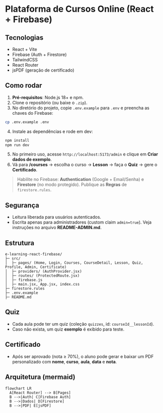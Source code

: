 # Plataforma de Cursos Online (React + Firebase)

## Tecnologias
- React + Vite
- Firebase (Auth + Firestore)
- TailwindCSS
- React Router
- jsPDF (geração de certificado)

## Como rodar
1. **Pré-requisitos**: Node.js 18+ e npm.
2. Clone o repositório (ou baixe o `.zip`).
3. No diretório do projeto, copie `.env.example` para `.env` e preencha as chaves do Firebase:
```bash
cp .env.example .env
```
4. Instale as dependências e rode em dev:
```bash
npm install
npm run dev
```
5. No primeiro uso, acesse `http://localhost:5173/admin` e clique em **Criar dados de exemplo**.
6. Vá para **/courses** → escolha o curso → **Lesson** → faça o **Quiz** → gere o **Certificado**.

> Habilite no Firebase: **Authentication** (Google + Email/Senha) e **Firestore** (no modo protegido). Publique as **Regras** de `firestore.rules`.

## Segurança
- Leitura liberada para usuários autenticados.
- Escrita apenas para administradores (custom claim `admin=true`). Veja instruções no arquivo **README-ADMIN.md**.

## Estrutura
```
e-learning-react-firebase/
├─ src/
│  ├─ pages/ (Home, Login, Courses, CourseDetail, Lesson, Quiz, Profile, Admin, Certificate)
│  ├─ providers/ (AuthProvider.jsx)
│  ├─ routes/ (ProtectedRoute.jsx)
│  ├─ firebase.js
│  ├─ main.jsx, App.jsx, index.css
├─ firestore.rules
├─ .env.example
├─ README.md
```
## Quiz
- Cada aula pode ter um quiz (coleção `quizzes`, id: `courseId__lessonId`).  
- Caso não exista, um quiz **exemplo** é exibido para teste.

## Certificado
- Após ser aprovado (nota ≥ 70%), o aluno pode gerar e baixar um PDF personalizado com **nome**, **curso**, **aula**, **data** e **nota**.

## Arquitetura (mermaid)
```mermaid
flowchart LR
  A[React Router] --> B[Pages]
  B -->|Auth| C[Firebase Auth]
  B -->|Dados| D[Firestore]
  B -->|PDF| E[jsPDF]
```
